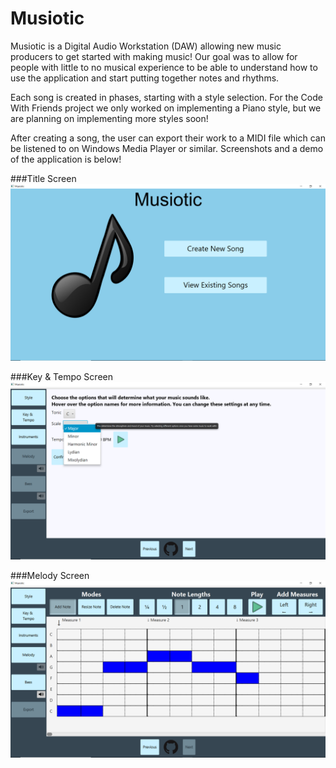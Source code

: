 # Musiotic

Musiotic is a Digital Audio Workstation (DAW) allowing new music producers to get started with making music!
Our goal was to allow for people with little to no musical experience to be able to understand how to use
the application and start putting together notes and rhythms. 

Each song is created in phases, starting with a style selection. For the Code With Friends project we only
worked on implementing a Piano style, but we are planning on implementing more styles soon!

After creating a song, the user can export their work to a MIDI file which can be listened to on
Windows Media Player or similar. Screenshots and a demo of the application is below!

###Title Screen
![title screen](musiotic/src/resources/readme/title.png "Title Screen")

###Key & Tempo Screen
![key and tempo screen](musiotic/src/resources/readme/keytempo.png "Key & Tempo Screen")

###Melody Screen
![melody screen](musiotic/src/resources/readme/music.png "Melody Screen")
